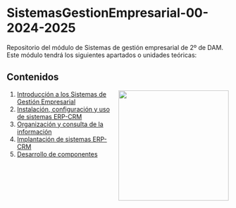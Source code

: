 # SistemasGestionEmpresarial-00-2024-2025
Repositorio del módulo de Sistemas de gestión empresarial de 2º de DAM. Este módulo tendrá los siguientes apartados o unidades teóricas:

<h2>Contenidos</h2>
<picture> <img align="right" src="https://github.com/7oSkaaa/7oSkaaa/blob/main/Images/Right_Side.gif?raw=true" width = 250px></picture>
<ol>
  <li>
    <a href="https://github.com/Olmedo30/SistemasGestionEmpresarial-01-2024-2025">Introducción a los Sistemas de Gestión Empresarial</a>
  </li>
  <li>
    <a href="https://github.com/Olmedo30/SistemasGestionEmpresarial-02-2024-2025">Instalación, configuración y uso de sistemas ERP-CRM</a>
  </li>
  <li>
    <a href="https://github.com/Olmedo30/SistemasGestionEmpresarial-03-2024-2025">Organización y consulta de la información</a>
  </li>
  <li>
    <a href="https://github.com/Olmedo30/SistemasGestionEmpresarial-04-2024-2025">Implantación de sistemas ERP-CRM</a>
  </li>
  <li>
    <a href="https://github.com/Olmedo30/SistemasGestionEmpresarial-05-2024-2025">Desarrollo de componentes</a>
  </li>
</ol>
